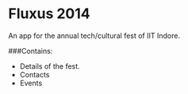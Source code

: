Fluxus 2014
============

An app for the annual tech/cultural fest of IIT Indore.

###Contains:
* Details of the fest.
* Contacts
* Events
